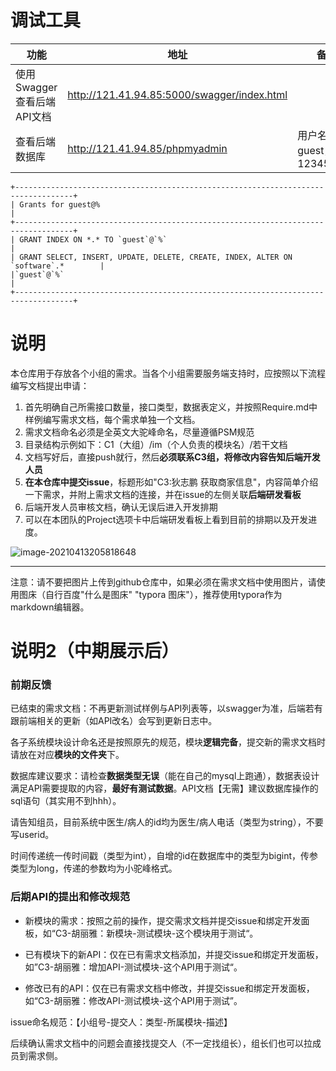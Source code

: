 # 调试工具

| 功能                       | 地址                                        | 备注                       |
| -------------------------- | ------------------------------------------- | -------------------------- |
| 使用Swagger查看后端API文档 | http://121.41.94.85:5000/swagger/index.html |                            |
| 查看后端数据库             | http://121.41.94.85/phpmyadmin              | 用户名guest，密码123456789 |

```
+-----------------------------------------------------------------------------------+
| Grants for guest@%                                                                |
+-----------------------------------------------------------------------------------+
| GRANT INDEX ON *.* TO `guest`@`%`                                                 |
| GRANT SELECT, INSERT, UPDATE, DELETE, CREATE, INDEX, ALTER ON `software`.*        |
|`guest`@`%`                                                                        |
+-----------------------------------------------------------------------------------+
```



# 说明

本仓库用于存放各个小组的需求。当各个小组需要服务端支持时，应按照以下流程编写文档提出申请：

1. 首先明确自己所需接口数量，接口类型，数据表定义，并按照Require.md中样例编写需求文档，每个需求单独一个文档。
2. 需求文档命名必须是全英文大驼峰命名，尽量遵循PSM规范
3. 目录结构示例如下：C1（大组）/im（个人负责的模块名）/若干文档
4. 文档写好后，直接push就行，然后**必须联系C3组，将修改内容告知后端开发人员**
5. **在本仓库中提交issue**，标题形如"C3:狄志鹏 获取商家信息"，内容简单介绍一下需求，并附上需求文档的连接，并在issue的左侧关联**后端研发看板**
6. 后端开发人员审核文档，确认无误后进入开发排期
7. 可以在本团队的Project选项卡中后端研发看板上看到目前的排期以及开发进度。

![image-20210413205818648](https://tva1.sinaimg.cn/large/008eGmZEly1gpiey540gaj320m0u0gse.jpg)

---

注意：请不要把图片上传到github仓库中，如果必须在需求文档中使用图片，请使用图床（自行百度"什么是图床" "typora 图床"），推荐使用typora作为markdown编辑器。



# 说明2（中期展示后）

### 前期反馈

已结束的需求文档：不再更新测试样例与API列表等，以swagger为准，后端若有跟前端相关的更新（如API改名）会写到更新日志中。

各子系统模块设计命名还是按照原先的规范，模块**逻辑完备**，提交新的需求文档时请放在对应**模块的文件夹**下。

数据库建议要求：请检查**数据类型无误**（能在自己的mysql上跑通），数据表设计满足API需要提取的内容，**最好有测试数据**。API文档【无需】建议数据库操作的sql语句（其实用不到hhh）。

请告知组员，目前系统中医生/病人的id均为医生/病人电话（类型为string），不要写userid。

时间传递统一传时间戳（类型为int），自增的id在数据库中的类型为bigint，传参类型为long，传递的参数均为小驼峰格式。



### 后期API的提出和修改规范

- 新模块的需求：按照之前的操作，提交需求文档并提交issue和绑定开发面板，如“C3-胡丽雅：新模块-测试模块-这个模块用于测试“。

- 已有模块下的新API：仅在已有需求文档添加，并提交issue和绑定开发面板，如”C3-胡丽雅：增加API-测试模块-这个API用于测试“。

- 修改已有的API：仅在已有需求文档中修改，并提交issue和绑定开发面板，如“C3-胡丽雅：修改API-测试模块-这个API用于测试”。

issue命名规范：【小组号-提交人：类型-所属模块-描述】

后续确认需求文档中的问题会直接找提交人（不一定找组长），组长们也可以拉成员到需求侧。
